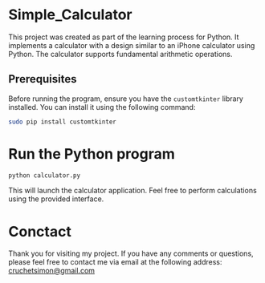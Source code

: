 # Simple_Calculator

This project was created as part of the learning process for Python. It implements a calculator with a design similar to an iPhone calculator using Python. The calculator supports fundamental arithmetic operations.

## Prerequisites

Before running the program, ensure you have the `customtkinter` library installed. You can install it using the following command:

```bash
sudo pip install customtkinter
```

# Run the Python program

```bash
python calculator.py
```
This will launch the calculator application. Feel free to perform calculations using the provided interface.

# Conctact
Thank you for visiting my project. If you have any comments or questions, please feel free to contact me via email at the following address: cruchetsimon@gmail.com